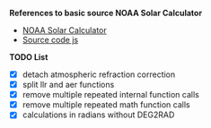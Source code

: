 
**References to basic source NOAA Solar Calculator**
- [NOAA Solar Calculator](https://www.esrl.noaa.gov/gmd/grad/solcalc/)
- [Source code js](https://www.esrl.noaa.gov/gmd/grad/solcalc/main.js)

**TODO List**
- [x] detach atmospheric refraction correction
- [x] split llr and aer functions
- [x] remove multiple repeated internal function calls
- [x] remove multiple repeated math function calls
- [x] calculations in radians without DEG2RAD
